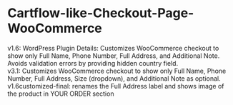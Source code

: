 # Cartflow-like-Checkout-Page-WooCommerce
v1.6: WordPress Plugin Details: Customizes WooCommerce checkout to show only Full Name, Phone Number, Full Address, and Additional Note. Avoids validation errors by providing hidden country field.<br>
v3.1: Customizes WooCommerce checkout to show only Full Name, Phone Number, Full Address, Size (dropdown), and Additional Note as optional.
v1.6customized-final: renames the Full Address label and shows image of the product in YOUR ORDER section
